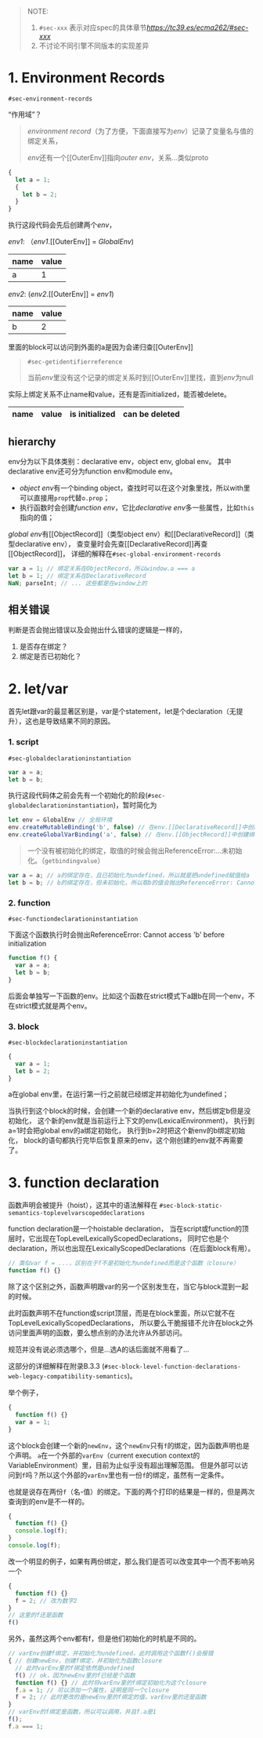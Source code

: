 > NOTE:
>
> 1. `#sec-xxx` 表示对应spec的具体章节*https://tc39.es/ecma262/#sec-xxx*
> 2. 不讨论不同引擎不同版本的实现差异

# 1. Environment Records

`#sec-environment-records`

“作用域”？

> *environment record*（为了方便，下面直接写为*env*）记录了变量名与值的绑定关系，
>
> *env*还有一个[[OuterEnv]]指向*outer env*，关系...类似proto


```js
{
  let a = 1;
  {
    let b = 2;
  }
}
```

执行这段代码会先后创建两个*env*，

*env1*: （*env1*.[[OuterEnv]] = *GlobalEnv*)

| name | value |
|---|---|
| a | 1 |

*env2*: (*env2*.[[OuterEnv]] = *env1*)

| name | value |
|---|---|
| b | 2 |

里面的block可以访问到外面的a是因为会递归查[[OuterEnv]]

> `#sec-getidentifierreference`
>
> 当前*env*里没有这个记录的绑定关系时到[[OuterEnv]]里找，直到*env*为null

实际上绑定关系不止name和value，还有是否initialized，能否被delete。

| name | value | is initialized | can be deleted |
|---|---|---|---|


## hierarchy

env分为以下具体类别：declarative env，object env, global env。
其中declarative env还可分为function env和module env。

- *object env*有一个binding object，查找时可以在这个对象里找，所以with里可以直接用`prop`代替`o.prop`；
- 执行函数时会创建*function env*，它比*declarative env*多一些属性，比如`this`指向的值；

*global env*有[[ObjectRecord]]（类型object env）和[[DeclarativeRecord]]（类型declarative env），
查变量时会先查[[DeclarativeRecord]]再查[[ObjectRecord]]，
详细的解释在`#sec-global-environment-records`

```js
var a = 1; // 绑定关系在ObjectRecord，所以window.a === a
let b = 1; // 绑定关系在DeclarativeRecord
NaN; parseInt; // ... 这些都是在window上的
```

## 相关错误

判断是否会抛出错误以及会抛出什么错误的逻辑是一样的，

1. 是否存在绑定？
2. 绑定是否已初始化？


# 2. let/var

首先let跟var的最显著区别是，var是个statement，let是个declaration（无提升），这也是导致结果不同的原因。


### 1. script

`#sec-globaldeclarationinstantiation`

```js
var a = a;
let b = b;
```

执行这段代码体之前会先有一个初始化的阶段(`#sec-globaldeclarationinstantiation`)，暂时简化为

```js
let env = GlobalEnv // 全局环境
env.createMutableBinding('b', false) // 在env.[[DeclarativeRecord]]中创建绑定，注意并没有初始化
env.createGlobalVarBinding('a', false) // 在env.[[ObjectRecord]]中创建绑定，并初始化为undefined
```

> 一个没有被初始化的绑定，取值的时候会抛出ReferenceError:...未初始化。（`getbindingvalue`）

```js
var a = a; // a的绑定存在，且已初始化为undefined，所以就是把undefined赋值给a
let b = b; // b的绑定存在，但未初始化，所以取b的值会抛出ReferenceError: Cannot access 'b' before initialization
```


### 2. function

`#sec-functiondeclarationinstantiation`

下面这个函数执行时会抛出ReferenceError: Cannot access 'b' before initialization

```js
function f() {
  var a = a;
  let b = b;
}
```

后面会单独写一下函数的env。比如这个函数在strict模式下a跟b在同一个env，不在strict模式就是两个env。


### 3. block

`#sec-blockdeclarationinstantiation`

```js
{
  var a = 1;
  let b = 2;
}
```

a在global env里，在运行第一行之前就已经绑定并初始化为undefined；

当执行到这个block的时候，会创建一个新的declarative env，然后绑定b但是没初始化，
这个新的env就是当前运行上下文的env(LexicalEnvironment)，
执行到a=1时会把global env的a绑定初始化，
执行到b=2时把这个新env的b绑定初始化，
block的语句都执行完毕后恢复原来的env，这个刚创建的env就不再需要了。

# 3. function declaration

函数声明会被提升（hoist），这其中的语法解释在 `#sec-block-static-semantics-toplevelvarscopeddeclarations`

function declaration是一个hoistable declaration，
当在script或function的顶层时，它出现在TopLevelLexicallyScopedDeclarations，
同时它也是个declaration，所以也出现在LexicallyScopedDeclarations（在后面block有用）。

```js
// 类似var f = ...，区别在于f不是初始化为undefined而是这个函数（closure）
function f() {}
```

除了这个区别之外，函数声明跟var的另一个区别发生在，当它与block混到一起的时候。

此时函数声明不在function或script顶层，而是在block里面，所以它就不在TopLevelLexicallyScopedDeclarations，
所以要么干脆报错不允许在block之外访问里面声明的函数，要么想点别的办法允许从外部访问。

规范并没有说必须选哪个，但是...选A的话后面就不用看了...

这部分的详细解释在附录B.3.3 (`#sec-block-level-function-declarations-web-legacy-compatibility-semantics`)。

举个例子，

```js
{
  function f() {}
  var a = 1;
}
```

这个block会创建一个新的`newEnv`，这个`newEnv`只有`f`的绑定，因为函数声明也是个声明。
`a`在一个外部的`varEnv`（current execution context的VariableEnvironment）里，目前为止似乎没有超出理解范围。
但是外部可以访问到`f`吗？所以这个外部的`varEnv`里也有一份`f`的绑定，虽然有一定条件。

也就是说存在两份`f`（名-值）的绑定。下面的两个打印的结果是一样的，但是两次查询到的env是不一样的。

```js
{
  function f() {}
  console.log(f);
}
console.log(f);
```

改一个明显的例子，如果有两份绑定，那么我们是否可以改变其中一个而不影响另一个

```js
{
  function f() {}
  f = 2; // 改为数字2
}
// 这里的f还是函数
f()
```

另外，虽然这两个env都有f，但是他们初始化的时机是不同的。

```js
// varEnv创建f绑定，并初始化为undefined，此时调用这个函数f()会报错
{ // 创建newEnv，创建f绑定，并初始化为函数closure
  // 此时varEnv里的f绑定依然是undefined
  f() // ok，因为newEnv里的f已经是个函数
  function f() {} // 此时将varEnv里的f绑定初始化为这个closure
  f.a = 1; // 可以添加一个属性，证明是同一个closure
  f = 2; // 此时更改的是newEnv里的f绑定的值，varEnv里的还是函数
}
// varEnv的f绑定是函数，所以可以调用，并且f.a是1
f();
f.a === 1;
```

